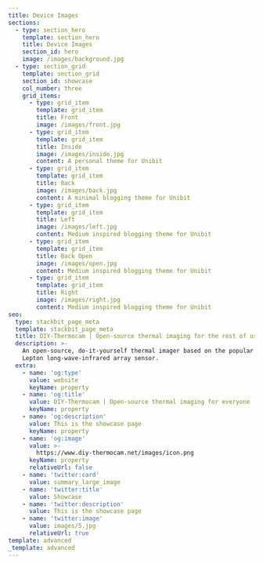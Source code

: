 ```yaml
---
title: Device Images
sections:
  - type: section_hero
    template: section_hero
    title: Device Images
    section_id: hero
    image: /images/background.jpg
  - type: section_grid
    template: section_grid
    section_id: showcase
    col_number: three
    grid_items:
      - type: grid_item
        template: grid_item
        title: Front
        image: /images/front.jpg
      - type: grid_item
        template: grid_item
        title: Inside
        image: /images/inside.jpg
        content: A personal theme for Unibit
      - type: grid_item
        template: grid_item
        title: Back
        image: /images/back.jpg
        content: A minimal blogging theme for Unibit
      - type: grid_item
        template: grid_item
        title: Left
        image: /images/left.jpg
        content: Medium inspired blogging theme for Unibit
      - type: grid_item
        template: grid_item
        title: Back Open
        image: /images/open.jpg
        content: Medium inspired blogging theme for Unibit
      - type: grid_item
        template: grid_item
        title: Right
        image: /images/right.jpg
        content: Medium inspired blogging theme for Unibit
seo:
  type: stackbit_page_meta
  template: stackbit_page_meta
  title: DIY-Thermocam | Open-source thermal imaging for the rest of us
  description: >-
    An open-source, do-it-yourself thermal imager based on the popular FLIR
    Lepton long-wave-infrared array sensor.
  extra:
    - name: 'og:type'
      value: website
      keyName: property
    - name: 'og:title'
      value: DIY-Thermocam | Open-source thermal imaging for everyone
      keyName: property
    - name: 'og:description'
      value: This is the showcase page
      keyName: property
    - name: 'og:image'
      value: >-
        https://www.diy-thermocam.net/images/icon.png
      keyName: property
      relativeUrl: false
    - name: 'twitter:card'
      value: summary_large_image
    - name: 'twitter:title'
      value: Showcase
    - name: 'twitter:description'
      value: This is the showcase page
    - name: 'twitter:image'
      value: images/5.jpg
      relativeUrl: true
template: advanced
_template: advanced
---
```


